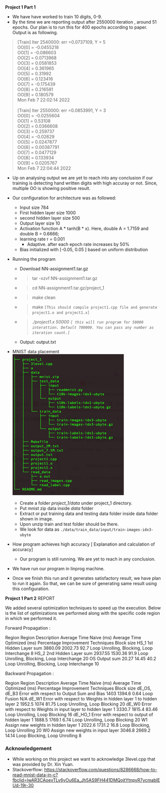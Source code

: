 **Project 1 Part 1**
- We have have worked to train 10 digits, 0-9.
- By the time we are reporting output after 2550000 iteration , around 51 epochs. Our plan is to run this for 400 epochs according to paper. Output is as following.

> [Train] Iter 2540000: err =0.0737109, Y = 5 </br>
OO[0] = -0.0455218</br>
OO[1] = -0.086603</br>
OO[2] = 0.0713968</br>
OO[3] = 0.0581853</br>
OO[4] = 0.361965</br>
OO[5] = 0.31992</br>
OO[6] = 0.123416</br>
OO[7] = -0.175439</br>
OO[8] = 0.216581</br>
OO[9] = 0.180579</br>
Mon Feb  7 22:02:14 2022 </br></br>
[Train] Iter 2550000: err =0.0853991, Y = 3 </br>
OO[0] = -0.0255604</br>
OO[1] = 0.53108</br>
OO[2] = 0.0366608</br>
OO[3] = 0.259737</br>
OO[4] = -0.02629</br>
OO[5] = 0.0247877</br>
OO[6] = 0.00387791</br>
OO[7] = 0.0477129</br>
OO[8] = 0.133934</br>
OO[9] = 0.0205767</br>
Mon Feb  7 22:04:44 2022</br>

- Up on analysing output we are yet to reach into any conclusion if our training is detecting hand written digits with high accuray or not. Since, multiple OO is showing positive result.

- Our configuration for architecture was as followed: 
    - Input size 784
    - First hidden layer size 1000
    - second hidden layer size 500
    - Output layer size 10
    - Activation function A * tanh(B * x). Here, double A = 1.7159 and double B = 0.6666;
    - learning rate r = 0.001
        - Adaptive. after each epoch rate increases by 50%
    - Bias initialized with [-0.05, 0.05 ] based on uniform distribution

- Running the program
    - Download NN-assignment1.tar.gz
    - >tar -xzvf NN-assignment1.tar.gz
    - >cd NN-assignment1.tar.gz/project_1
    - >make clean
    - >make `[This should compile project1.cpp file and generate project1.o and project1.x]`
    - ><i>./project1.x    50000  `[ this will run program for 50000 interattion. Default 700000. You can pass any number as iteration count.]`</i> 
    - Output: output.txt

- MNIST data placement
    ![Screenshot](data_tree.png)
    - Create a folder <i>project_1/data</i> under project_1 directory.
    - Put mnist zip data inside <i>data</i> folder
    - Extract or put training data and testing data folder inside data folder shown in image.
    - Upon unzip train and test folder should be there.
    - We look for data as `./data/train_data/input/train-images-idx3-ubyte`

- How program achieves high accuracy [ Explanation and calculation of accuracy]
    - Our program is still running. We are yet to reach in any conclusion.

- We have run our program in linprog machine.
- Once we finish this run and it generates satisfactory result, we have plan to run it again. So that, we can be sure of generating same result using this configuration.

**Project 1 Part 2**
REPORT

We added several optimization techniques to speed up the execution. Below is the list of optimizations we performed along with the specific code region in which we performed it.

Forward Propagation :

Region
Region Description
Average Time Naive (ms)
Average Time Optimized (ms)
Percentage Improvement
Techniques
Block size
HS_1
1st Hidden Layer sum
3860.09
2002.73
92.7
Loop Unrolling, Blocking, Loop Interchange
8
HS_2
2nd Hidden Layer sum
2937.55
1530.36
91.9
Loop Unrolling, Blocking, Loop Interchange
20
OS
Output sum
20.27
14.45
40.2
Loop Unrolling, Blocking, Loop Interchange
10



Backward Propagation :


Region
Region Description
Average Time Naive (ms)
Average Time Optimized (ms)
Percentage Improvement
Techniques
Block size
dE_OS, dE_B3
Error with respect to Output Sum and Bias
1403
1394.6
0.64
Loop Fusion
N/A
dE_W1
Error with respect to Weights in hidden layer 1 to hidden layer 2
1952.5
1074
81.75
Loop Unrolling, Loop Blocking
20
dE_W0
Error with respect to Weights in input layer to  hidden layer 1
3330.7
1815.4
83.46
Loop Unrolling, Loop Blocking
16
dE_HO_1
Error with respect to output of hidden layer 1
1888.5
1769.1
6.74
Loop Unrolling, Loop Blocking
20
W1
Assign new weights in hidden layer 1
2022.6
1731.2
16.8
Loop Blocking,
Loop Unrolling
20
W0
Assign new weights in input layer
3046.8
2669.2
14.14
Loop Blocking,
Loop Unrolling
8





### Acknowledgement
- While working on this project we want to acknowledge 3level.cpp that was provided by Dr. Xin Yuan.</br>
- Stackoverflow: https://stackoverflow.com/questions/8286668/how-to-read-mnist-data-in-c?fbclid=IwAR3CAoevTLv6yOu6Ea_Jh5AS9FH441DMQojtYtnpyR7ycmablEUd-19r-30
